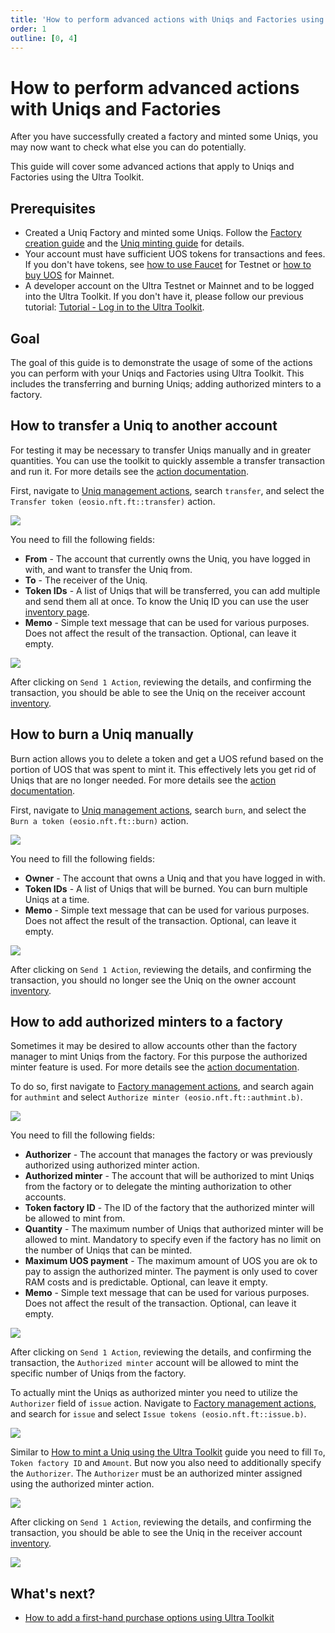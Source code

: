 ```yaml
---
title: 'How to perform advanced actions with Uniqs and Factories using Ultra Toolkit'
order: 1
outline: [0, 4]
---
```


# How to perform advanced actions with Uniqs and Factories

After you have successfully created a factory and minted some Uniqs, you may now want to check what else you can do potentially.

This guide will cover some advanced actions that apply to Uniqs and Factories using the Ultra Toolkit.

## Prerequisites

-   Created a Uniq Factory and minted some Uniqs. Follow the [Factory creation guide](../creating-uniq-factories/how-to-create-uniq-metadata.md) and the [Uniq minting guide](../creating-uniq-factories/how-to-mint-uniq-using-toolkit.md) for details.
-   Your account must have sufficient UOS tokens for transactions and fees. If you don't have tokens, see [how to use Faucet](../../fundamentals/tutorial-obtain-token-and-purchase-ram.md) for Testnet or [how to buy UOS](../../guides/how-to-buy-uos.md) for Mainnet.
- A developer account on the Ultra Testnet or Mainnet and to be logged into the Ultra Toolkit. If you don't have it, please follow our previous tutorial: [Tutorial - Log in to the Ultra Toolkit](../../fundamentals/tutorial-login-to-toolkit.md).

## Goal

The goal of this guide is to demonstrate the usage of some of the actions you can perform with your Uniqs and Factories using Ultra Toolkit. This includes the transferring and burning Uniqs; adding authorized minters to a factory.

## How to transfer a Uniq to another account

For testing it may be necessary to transfer Uniqs manually and in greater quantities. You can use the toolkit to quickly assemble a transfer transaction and run it. For more details see the [action documentation](../../../blockchain/contracts/nft-contract/nft-actions/transfer.md).

First, navigate to [Uniq management actions](https://toolkit.ultra.io/uniqManagement), search `transfer`, and select the `Transfer token (eosio.nft.ft::transfer)` action.

![](./images/transfer-Uniq-search-transfer.png)

You need to fill the following fields:

- **From** - The account that currently owns the Uniq, you have logged in with, and want to transfer the Uniq from.
- **To** - The receiver of the Uniq.
- **Token IDs** - A list of Uniqs that will be transferred, you can add multiple and send them all at once. To know the Uniq ID you can use the user [inventory page](https://toolkit.ultra.io/user).
- **Memo** - Simple text message that can be used for various purposes. Does not affect the result of the transaction. Optional, can leave it empty.

![](./images/transfer-Uniq-form.png)

After clicking on `Send 1 Action`, reviewing the details, and confirming the transaction, you should be able to see the Uniq on the receiver account [inventory](https://toolkit.ultra.io/user).

## How to burn a Uniq manually

Burn action allows you to delete a token and get a UOS refund based on the portion of UOS that was spent to mint it. This effectively lets you get rid of Uniqs that are no longer needed. For more details see the [action documentation](../../../blockchain/contracts/nft-contract/nft-actions/burn.md).

First, navigate to [Uniq management actions](https://toolkit.ultra.io/uniqManagement), search `burn`, and select the `Burn a token (eosio.nft.ft::burn)` action.

![](./images/burn-Uniq-search-burn.png)

You need to fill the following fields:

- **Owner** - The account that owns a Uniq and that you have logged in with.
- **Token IDs** - A list of Uniqs that will be burned. You can burn multiple Uniqs at a time.
- **Memo** - Simple text message that can be used for various purposes. Does not affect the result of the transaction. Optional, can leave it empty.

![](./images/burn-Uniq-form.png)

After clicking on `Send 1 Action`, reviewing the details, and confirming the transaction, you should no longer see the Uniq on the owner account [inventory](https://toolkit.ultra.io/user).

## How to add authorized minters to a factory

Sometimes it may be desired to allow accounts other than the factory manager to mint Uniqs from the factory. For this purpose the authorized minter feature is used. For more details see the [action documentation](../../../blockchain/contracts/nft-contract/nft-actions/authmint.b.md).

To do so, first navigate to [Factory management actions](https://toolkit.ultra.io/factoryManagement), and search again for `authmint` and select `Authorize minter (eosio.nft.ft::authmint.b)`.

![](./images/authorized-minter-search-authmint.png)

You need to fill the following fields:

- **Authorizer** - The account that manages the factory or was previously authorized using authorized minter action.
- **Authorized minter** - The account that will be authorized to mint Uniqs from the factory or to delegate the minting authorization to other accounts.
- **Token factory ID** - The ID of the factory that the authorized minter will be allowed to mint from.
- **Quantity** - The maximum number of Uniqs that authorized minter will be allowed to mint. Mandatory to specify even if the factory has no limit on the number of Uniqs that can be minted.
- **Maximum UOS payment** - The maximum amount of UOS you are ok to pay to assign the authorized minter. The payment is only used to cover RAM costs and is predictable. Optional, can leave it empty.
- **Memo** - Simple text message that can be used for various purposes. Does not affect the result of the transaction. Optional, can leave it empty.

![](./images/authorized-minter-form.png)

After clicking on `Send 1 Action`, reviewing the details, and confirming the transaction, the `Authorized minter` account will be allowed to mint the specific number of Uniqs from the factory.

To actually mint the Uniqs as authorized minter you need to utilize the `Authorizer` field of `issue` action. Navigate to [Factory management actions](https://toolkit.ultra.io/factoryManagement), and search for `issue` and select `Issue tokens (eosio.nft.ft::issue.b)`.

![](./images/authorized-minter-search-issue.png)

Similar to [How to mint a Uniq using the Ultra Toolkit](../creating-uniq-factories/how-to-mint-uniq-using-toolkit.md) guide you need to fill `To`, `Token factory ID` and `Amount`. But now you also need to additionally specify the `Authorizer`. The `Authorizer` must be an authorized minter assigned using the authorized minter action.

![](./images/authorized-minter-issue-form.png)

After clicking on `Send 1 Action`, reviewing the details, and confirming the transaction, you should be able to see the Uniq in the receiver account [inventory](https://toolkit.ultra.io/user).

![](./images/authorized-minter-result.png)

## What's next?

-   [How to add a first-hand purchase options using Ultra Toolkit](../factory-management/how-to-add-first-hand-purchase-using-toolkit.md)
